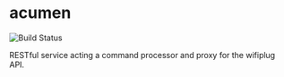 # acumen
![Build Status](https://travis-ci.org/Curtis004/acumen.svg?branch=master)

RESTful service acting a command processor and proxy for the wifiplug API.
